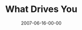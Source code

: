 ---
layout: message
category: message
series: "Fuel"
title: "What Drives You"
date: 2007-06-16-00-00
message_id: 14
sc-permalink-url: "http://soundcloud.com/crdschurch/what-drives-you"
audio: "http://s3.amazonaws.com/crossroads-media/messages/audio/FUEL_01_06-17-07_Tome.mp3"
audio-duration: "37:07"
tag: 
 - tome
 - goals
 - seasons
 - balance
 - golf
 - focus
explicit: false
---
